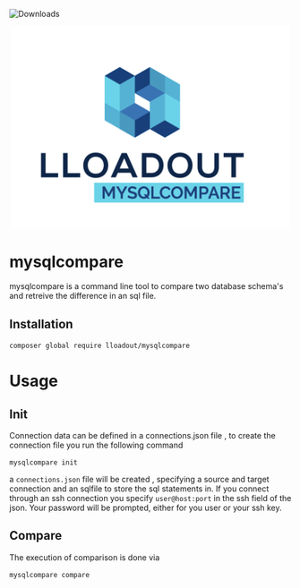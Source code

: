 ![Downloads](https://img.shields.io/packagist/dt/lloadout/mysqlcompare.svg?style=flat-square)

<p align="center">
    <img src="https://github.com/LLoadout/assets/blob/master/LLoadout_mysqlcompare.png" width="500" title="LLoadout logo">
</p>

# mysqlcompare

mysqlcompare is a command line tool to compare two database schema's and retreive the difference in an sql file.



## Installation

```shell
composer global require lloadout/mysqlcompare
```

# Usage

## Init

Connection data can be defined in a connections.json file , to create the connection file you run the following command

```shell
mysqlcompare init
```

a `connections.json` file will be created , specifying a source and target connection and an sqlfile to store the sql statements in.
If you connect through an ssh connection you specify `user@host:port` in the ssh field of the json.  Your password will be prompted, either for you user or your ssh key.

## Compare

The execution of comparison is done via 

```shell
mysqlcompare compare
```
